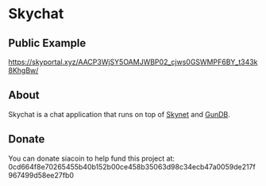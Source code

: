 # Skychat

## Public Example

https://skyportal.xyz/AACP3WjSY5OAMJWBP02_cjws0GSWMPF6BY_t343k8KhgBw/

## About

Skychat is a chat application that runs on top of [Skynet](https://github.com/NebulousLabs/skynet-webportal) and [GunDB](https://gun.eco/).

## Donate 
You can donate siacoin to help fund this project at: 0cd664f8e70265455b40b152b00ce458b35063d98c34ecb47a0059de217f967499d58ee27fb0
